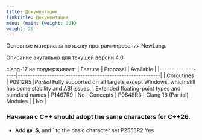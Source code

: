 ```yaml
---
title: Документация
linkTitle: Документация
menu: {main: {weight: 20}}
weight: 20
---
```


Основные материалы по языку программирования NewLang.

Описание акутально для текущей версии 4.0


clang-17 не поддерживает:
|  Feature          |      Proposal     | Available |
|-------------------|-------------------|---------------------------------------|
| Coroutines        |       P0912R5     |*Partial*   Fully supported on all targets except Windows, which still has some stability and ABI issues. 
| Extended floating-point types and standard names  | P1467R9 	| No
| Concepts                                          | P0848R3   | Clang 16 (Partial)
| Modules            |                              | No        |


### Начиная с C++ should adopt the same characters for C++26.
- Add **@**, **$**, and ` to the basic character set          P2558R2 	Yes